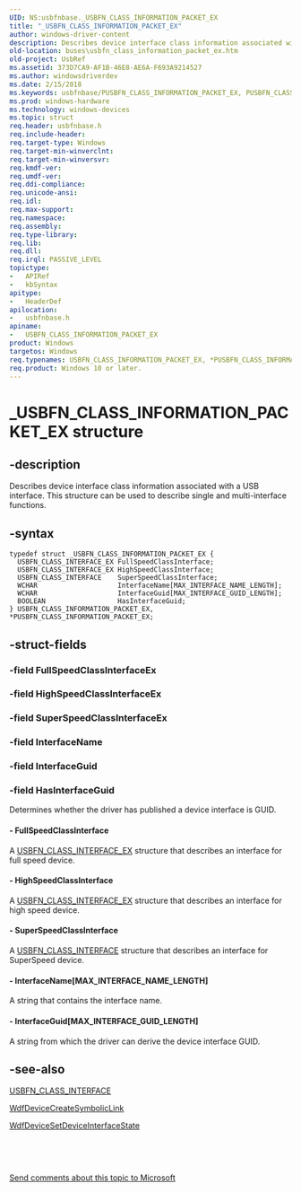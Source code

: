 ```yaml
---
UID: NS:usbfnbase._USBFN_CLASS_INFORMATION_PACKET_EX
title: "_USBFN_CLASS_INFORMATION_PACKET_EX"
author: windows-driver-content
description: Describes device interface class information associated with a USB interface. This structure can be used to describe single and multi-interface functions.
old-location: buses\usbfn_class_information_packet_ex.htm
old-project: UsbRef
ms.assetid: 373D7CA9-AF1B-46E8-AE6A-F693A9214527
ms.author: windowsdriverdev
ms.date: 2/15/2018
ms.keywords: usbfnbase/PUSBFN_CLASS_INFORMATION_PACKET_EX, PUSBFN_CLASS_INFORMATION_PACKET_EX structure pointer [Buses], usbfnbase/USBFN_CLASS_INFORMATION_PACKET_EX, USBFN_CLASS_INFORMATION_PACKET_EX structure [Buses], buses.usbfn_class_information_packet_ex, PUSBFN_CLASS_INFORMATION_PACKET_EX, USBFN_CLASS_INFORMATION_PACKET_EX, *PUSBFN_CLASS_INFORMATION_PACKET_EX, _USBFN_CLASS_INFORMATION_PACKET_EX
ms.prod: windows-hardware
ms.technology: windows-devices
ms.topic: struct
req.header: usbfnbase.h
req.include-header: 
req.target-type: Windows
req.target-min-winverclnt: 
req.target-min-winversvr: 
req.kmdf-ver: 
req.umdf-ver: 
req.ddi-compliance: 
req.unicode-ansi: 
req.idl: 
req.max-support: 
req.namespace: 
req.assembly: 
req.type-library: 
req.lib: 
req.dll: 
req.irql: PASSIVE_LEVEL
topictype:
-	APIRef
-	kbSyntax
apitype:
-	HeaderDef
apilocation:
-	usbfnbase.h
apiname:
-	USBFN_CLASS_INFORMATION_PACKET_EX
product: Windows
targetos: Windows
req.typenames: USBFN_CLASS_INFORMATION_PACKET_EX, *PUSBFN_CLASS_INFORMATION_PACKET_EX
req.product: Windows 10 or later.
---
```


# _USBFN_CLASS_INFORMATION_PACKET_EX structure


## -description


Describes device interface class information associated with a USB interface. This structure can be used to describe single and multi-interface functions. 


## -syntax


````
typedef struct _USBFN_CLASS_INFORMATION_PACKET_EX {
  USBFN_CLASS_INTERFACE_EX FullSpeedClassInterface;
  USBFN_CLASS_INTERFACE_EX HighSpeedClassInterface;
  USBFN_CLASS_INTERFACE    SuperSpeedClassInterface;
  WCHAR                    InterfaceName[MAX_INTERFACE_NAME_LENGTH];
  WCHAR                    InterfaceGuid[MAX_INTERFACE_GUID_LENGTH];
  BOOLEAN                  HasInterfaceGuid;
} USBFN_CLASS_INFORMATION_PACKET_EX, *PUSBFN_CLASS_INFORMATION_PACKET_EX;
````


## -struct-fields




### -field FullSpeedClassInterfaceEx

 


### -field HighSpeedClassInterfaceEx

 


### -field SuperSpeedClassInterfaceEx

 


### -field InterfaceName

 


### -field InterfaceGuid

 


### -field HasInterfaceGuid

Determines whether the driver has published a device interface is GUID. 


#### - FullSpeedClassInterface

A <a href="..\usbfnbase\ns-usbfnbase-_usbfn_class_interface_ex.md">USBFN_CLASS_INTERFACE_EX</a> structure that describes an interface for full speed device.


#### - HighSpeedClassInterface

A <a href="..\usbfnbase\ns-usbfnbase-_usbfn_class_interface_ex.md">USBFN_CLASS_INTERFACE_EX</a> structure that describes an interface for high speed device.


#### - SuperSpeedClassInterface

A <a href="..\usbfnbase\ns-usbfnbase-_usbfn_class_interface.md">USBFN_CLASS_INTERFACE</a> structure that describes an interface for SuperSpeed device.


#### - InterfaceName[MAX_INTERFACE_NAME_LENGTH]

A string that contains the interface name.


#### - InterfaceGuid[MAX_INTERFACE_GUID_LENGTH]

A string from which the driver can derive the device interface GUID.


## -see-also

<a href="..\usbfnbase\ns-usbfnbase-_usbfn_class_interface.md">USBFN_CLASS_INTERFACE</a>



<a href="..\wdfdevice\nf-wdfdevice-wdfdevicecreatesymboliclink.md">WdfDeviceCreateSymbolicLink</a>



<a href="..\wdfdevice\nf-wdfdevice-wdfdevicesetdeviceinterfacestate.md">WdfDeviceSetDeviceInterfaceState</a>



 

 

<a href="mailto:wsddocfb@microsoft.com?subject=Documentation%20feedback [UsbRef\buses]:%20USBFN_CLASS_INFORMATION_PACKET_EX structure%20 RELEASE:%20(2/15/2018)&amp;body=%0A%0APRIVACY STATEMENT%0A%0AWe use your feedback to improve the documentation. We don't use your email address for any other purpose, and we'll remove your email address from our system after the issue that you're reporting is fixed. While we're working to fix this issue, we might send you an email message to ask for more info. Later, we might also send you an email message to let you know that we've addressed your feedback.%0A%0AFor more info about Microsoft's privacy policy, see http://privacy.microsoft.com/en-us/default.aspx." title="Send comments about this topic to Microsoft">Send comments about this topic to Microsoft</a>

